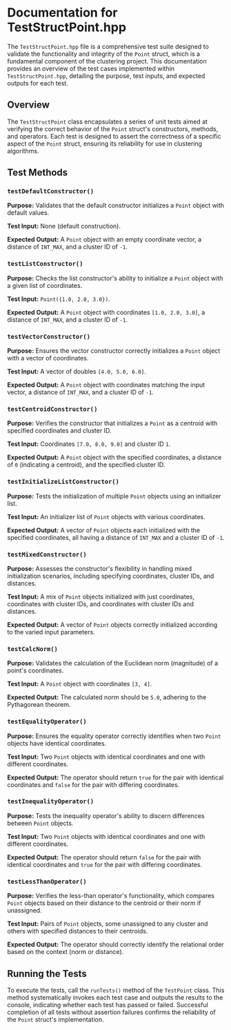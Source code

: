 # Documentation for TestStructPoint.hpp

The `TestStructPoint.hpp` file is a comprehensive test suite designed to validate the functionality and integrity of the `Point` struct, which is a fundamental component of the clustering project. This documentation provides an overview of the test cases implemented within `TestStructPoint.hpp`, detailing the purpose, test inputs, and expected outputs for each test.

## Overview

The `TestStructPoint` class encapsulates a series of unit tests aimed at verifying the correct behavior of the `Point` struct's constructors, methods, and operators. Each test is designed to assert the correctness of a specific aspect of the `Point` struct, ensuring its reliability for use in clustering algorithms.

## Test Methods

### `testDefaultConstructor()`

**Purpose:** Validates that the default constructor initializes a `Point` object with default values.

**Test Input:** None (default construction).

**Expected Output:** A `Point` object with an empty coordinate vector, a distance of `INT_MAX`, and a cluster ID of `-1`.

### `testListConstructor()`

**Purpose:** Checks the list constructor's ability to initialize a `Point` object with a given list of coordinates.

**Test Input:** `Point({1.0, 2.0, 3.0})`.

**Expected Output:** A `Point` object with coordinates `[1.0, 2.0, 3.0]`, a distance of `INT_MAX`, and a cluster ID of `-1`.

### `testVectorConstructor()`

**Purpose:** Ensures the vector constructor correctly initializes a `Point` object with a vector of coordinates.

**Test Input:** A vector of doubles `[4.0, 5.0, 6.0]`.

**Expected Output:** A `Point` object with coordinates matching the input vector, a distance of `INT_MAX`, and a cluster ID of `-1`.

### `testCentroidConstructor()`

**Purpose:** Verifies the constructor that initializes a `Point` as a centroid with specified coordinates and cluster ID.

**Test Input:** Coordinates `[7.0, 8.0, 9.0]` and cluster ID `1`.

**Expected Output:** A `Point` object with the specified coordinates, a distance of `0` (indicating a centroid), and the specified cluster ID.

### `testInitializeListConstructor()`

**Purpose:** Tests the initialization of multiple `Point` objects using an initializer list.

**Test Input:** An initializer list of `Point` objects with various coordinates.

**Expected Output:** A vector of `Point` objects each initialized with the specified coordinates, all having a distance of `INT_MAX` and a cluster ID of `-1`.

### `testMixedConstructor()`

**Purpose:** Assesses the constructor's flexibility in handling mixed initialization scenarios, including specifying coordinates, cluster IDs, and distances.

**Test Input:** A mix of `Point` objects initialized with just coordinates, coordinates with cluster IDs, and coordinates with cluster IDs and distances.

**Expected Output:** A vector of `Point` objects correctly initialized according to the varied input parameters.

### `testCalcNorm()`

**Purpose:** Validates the calculation of the Euclidean norm (magnitude) of a point's coordinates.

**Test Input:** A `Point` object with coordinates `[3, 4]`.

**Expected Output:** The calculated norm should be `5.0`, adhering to the Pythagorean theorem.

### `testEqualityOperator()`

**Purpose:** Ensures the equality operator correctly identifies when two `Point` objects have identical coordinates.

**Test Input:** Two `Point` objects with identical coordinates and one with different coordinates.

**Expected Output:** The operator should return `true` for the pair with identical coordinates and `false` for the pair with differing coordinates.

### `testInequalityOperator()`

**Purpose:** Tests the inequality operator's ability to discern differences between `Point` objects.

**Test Input:** Two `Point` objects with identical coordinates and one with different coordinates.

**Expected Output:** The operator should return `false` for the pair with identical coordinates and `true` for the pair with differing coordinates.

### `testLessThanOperator()`

**Purpose:** Verifies the less-than operator's functionality, which compares `Point` objects based on their distance to the centroid or their norm if unassigned.

**Test Input:** Pairs of `Point` objects, some unassigned to any cluster and others with specified distances to their centroids.

**Expected Output:** The operator should correctly identify the relational order based on the context (norm or distance).

## Running the Tests

To execute the tests, call the `runTests()` method of the `TestPoint` class. This method systematically invokes each test case and outputs the results to the console, indicating whether each test has passed or failed. Successful completion of all tests without assertion failures confirms the reliability of the `Point` struct's implementation.